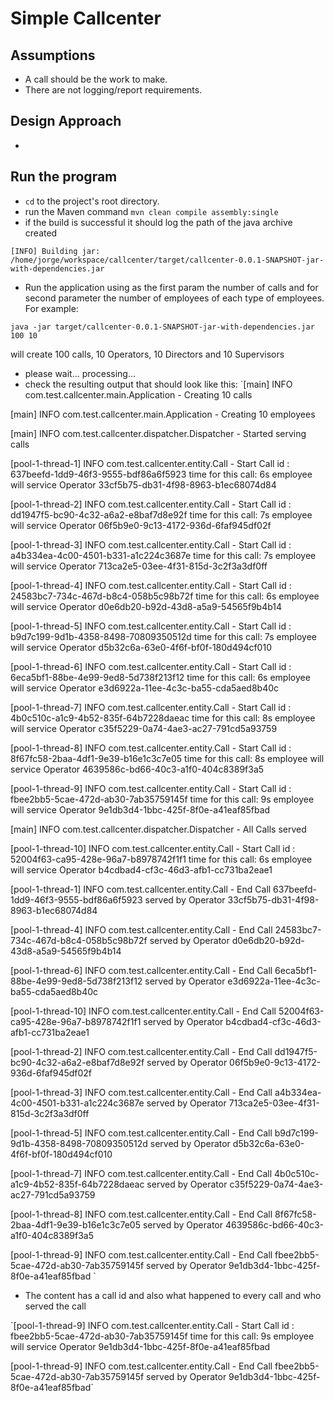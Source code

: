 # Simple Callcenter

## Assumptions

* A call should be the work to make.
* There are not logging/report requirements.

## Design Approach

*

## Run the program

* `cd` to the project's root directory.
* run the Maven command `mvn clean compile assembly:single`
* if the build is successful it should log the path of the java archive created

`[INFO] Building jar: /home/jorge/workspace/callcenter/target/callcenter-0.0.1-SNAPSHOT-jar-with-dependencies.jar`

* Run the application using as the first param the number of calls and for second parameter the number of employees of each type of employees. For example:

`java -jar target/callcenter-0.0.1-SNAPSHOT-jar-with-dependencies.jar 100 10`

will create 100 calls, 10 Operators, 10 Directors and 10 Supervisors

* please wait... processing...
* check the resulting output that should look like this:
`[main] INFO com.test.callcenter.main.Application - Creating 10 calls

[main] INFO com.test.callcenter.main.Application - Creating 10 employees

[main] INFO com.test.callcenter.dispatcher.Dispatcher - Started serving calls

[pool-1-thread-1] INFO com.test.callcenter.entity.Call - Start Call id : 637beefd-1dd9-46f3-9555-bdf86a6f5923 time for this call: 6s employee will service Operator 33cf5b75-db31-4f98-8963-b1ec68074d84

[pool-1-thread-2] INFO com.test.callcenter.entity.Call - Start Call id : dd1947f5-bc90-4c32-a6a2-e8baf7d8e92f time for this call: 7s employee will service Operator 06f5b9e0-9c13-4172-936d-6faf945df02f

[pool-1-thread-3] INFO com.test.callcenter.entity.Call - Start Call id : a4b334ea-4c00-4501-b331-a1c224c3687e time for this call: 7s employee will service Operator 713ca2e5-03ee-4f31-815d-3c2f3a3df0ff

[pool-1-thread-4] INFO com.test.callcenter.entity.Call - Start Call id : 24583bc7-734c-467d-b8c4-058b5c98b72f time for this call: 6s employee will service Operator d0e6db20-b92d-43d8-a5a9-54565f9b4b14

[pool-1-thread-5] INFO com.test.callcenter.entity.Call - Start Call id : b9d7c199-9d1b-4358-8498-70809350512d time for this call: 7s employee will service Operator d5b32c6a-63e0-4f6f-bf0f-180d494cf010

[pool-1-thread-6] INFO com.test.callcenter.entity.Call - Start Call id : 6eca5bf1-88be-4e99-9ed8-5d738f213f12 time for this call: 6s employee will service Operator e3d6922a-11ee-4c3c-ba55-cda5aed8b40c

[pool-1-thread-7] INFO com.test.callcenter.entity.Call - Start Call id : 4b0c510c-a1c9-4b52-835f-64b7228daeac time for this call: 8s employee will service Operator c35f5229-0a74-4ae3-ac27-791cd5a93759

[pool-1-thread-8] INFO com.test.callcenter.entity.Call - Start Call id : 8f67fc58-2baa-4df1-9e39-b16e1c3c7e05 time for this call: 8s employee will service Operator 4639586c-bd66-40c3-a1f0-404c8389f3a5

[pool-1-thread-9] INFO com.test.callcenter.entity.Call - Start Call id : fbee2bb5-5cae-472d-ab30-7ab35759145f time for this call: 9s employee will service Operator 9e1db3d4-1bbc-425f-8f0e-a41eaf85fbad

[main] INFO com.test.callcenter.dispatcher.Dispatcher - All Calls served

[pool-1-thread-10] INFO com.test.callcenter.entity.Call - Start Call id : 52004f63-ca95-428e-96a7-b8978742f1f1 time for this call: 6s employee will service Operator b4cdbad4-cf3c-46d3-afb1-cc731ba2eae1

[pool-1-thread-1] INFO com.test.callcenter.entity.Call - End Call 637beefd-1dd9-46f3-9555-bdf86a6f5923 served by Operator 33cf5b75-db31-4f98-8963-b1ec68074d84

[pool-1-thread-4] INFO com.test.callcenter.entity.Call - End Call 24583bc7-734c-467d-b8c4-058b5c98b72f served by Operator d0e6db20-b92d-43d8-a5a9-54565f9b4b14

[pool-1-thread-6] INFO com.test.callcenter.entity.Call - End Call 6eca5bf1-88be-4e99-9ed8-5d738f213f12 served by Operator e3d6922a-11ee-4c3c-ba55-cda5aed8b40c

[pool-1-thread-10] INFO com.test.callcenter.entity.Call - End Call 52004f63-ca95-428e-96a7-b8978742f1f1 served by Operator b4cdbad4-cf3c-46d3-afb1-cc731ba2eae1

[pool-1-thread-2] INFO com.test.callcenter.entity.Call - End Call dd1947f5-bc90-4c32-a6a2-e8baf7d8e92f served by Operator 06f5b9e0-9c13-4172-936d-6faf945df02f

[pool-1-thread-3] INFO com.test.callcenter.entity.Call - End Call a4b334ea-4c00-4501-b331-a1c224c3687e served by Operator 713ca2e5-03ee-4f31-815d-3c2f3a3df0ff

[pool-1-thread-5] INFO com.test.callcenter.entity.Call - End Call b9d7c199-9d1b-4358-8498-70809350512d served by Operator d5b32c6a-63e0-4f6f-bf0f-180d494cf010

[pool-1-thread-7] INFO com.test.callcenter.entity.Call - End Call 4b0c510c-a1c9-4b52-835f-64b7228daeac served by Operator c35f5229-0a74-4ae3-ac27-791cd5a93759

[pool-1-thread-8] INFO com.test.callcenter.entity.Call - End Call 8f67fc58-2baa-4df1-9e39-b16e1c3c7e05 served by Operator 4639586c-bd66-40c3-a1f0-404c8389f3a5

[pool-1-thread-9] INFO com.test.callcenter.entity.Call - End Call fbee2bb5-5cae-472d-ab30-7ab35759145f served by Operator 9e1db3d4-1bbc-425f-8f0e-a41eaf85fbad
`
* The content has a call id and also what happened to every call and who served the call

`[pool-1-thread-9] INFO com.test.callcenter.entity.Call - Start Call id : fbee2bb5-5cae-472d-ab30-7ab35759145f time for this call: 9s employee will service Operator 9e1db3d4-1bbc-425f-8f0e-a41eaf85fbad

[pool-1-thread-9] INFO com.test.callcenter.entity.Call - End Call fbee2bb5-5cae-472d-ab30-7ab35759145f served by Operator 9e1db3d4-1bbc-425f-8f0e-a41eaf85fbad`
